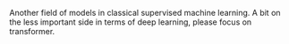Another field of models in classical supervised machine learning. A bit on the less important side in terms of deep learning, please focus on transformer. 